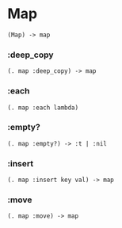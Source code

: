 # Map

```code
(Map) -> map
```

### :deep_copy

```code
(. map :deep_copy) -> map
```

### :each

```code
(. map :each lambda)
```

### :empty?

```code
(. map :empty?) -> :t | :nil
```

### :insert

```code
(. map :insert key val) -> map
```

### :move

```code
(. map :move) -> map
```

